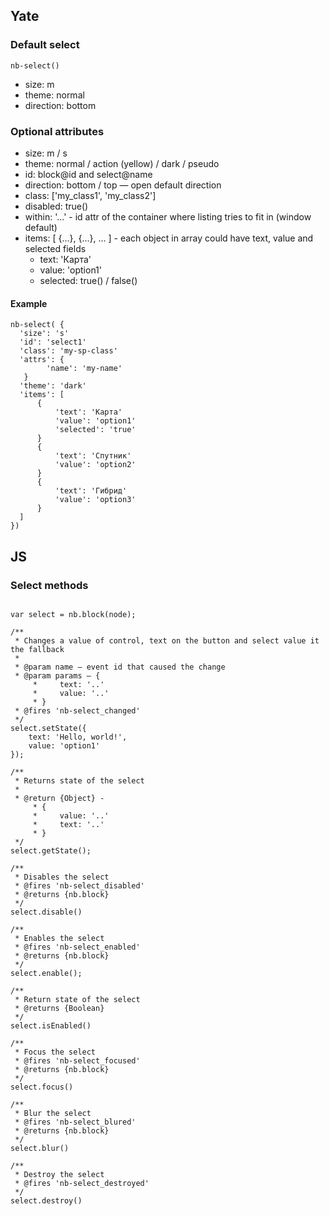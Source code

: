 ## Yate
### Default select

    nb-select()

* size: m
* theme: normal
* direction: bottom

### Optional attributes
* size: m / s
* theme: normal / action (yellow) / dark / pseudo
* id: block@id and select@name
* direction: bottom / top — open default direction
* class: ['my_class1', 'my_class2']
* disabled: true()
* within: '...' - id attr of the container where listing tries to fit in (window default)
* items: [ {...}, {...}, ... ] - each object in array could have text, value and selected fields
    * text: 'Карта'
    * value: 'option1'
    * selected: true() / false()

#### Example

```
nb-select( {
  'size': 's'
  'id': 'select1'
  'class': 'my-sp-class'
  'attrs': {
        'name': 'my-name'
   }
  'theme': 'dark'
  'items': [
      {
          'text': 'Карта'
          'value': 'option1'
          'selected': 'true'
      }
      {
          'text': 'Спутник'
          'value': 'option2'
      }
      {
          'text': 'Гибрид'
          'value': 'option3'
      }
  ]
})
```

## JS

### Select methods

```

var select = nb.block(node);

/**
 * Changes a value of control, text on the button and select value it the fallback
 *
 * @param name — event id that caused the change
 * @param params — {
     *     text: '..'
     *     value: '..'
     * }
 * @fires 'nb-select_changed'
 */
select.setState({
    text: 'Hello, world!',
    value: 'option1'
});

/**
 * Returns state of the select
 *
 * @return {Object} -
     * {
     *     value: '..'
     *     text: '..'
     * }
 */
select.getState();

/**
 * Disables the select
 * @fires 'nb-select_disabled'
 * @returns {nb.block}
 */
select.disable()

/**
 * Enables the select
 * @fires 'nb-select_enabled'
 * @returns {nb.block}
 */
select.enable();

/**
 * Return state of the select
 * @returns {Boolean}
 */
select.isEnabled()

/**
 * Focus the select
 * @fires 'nb-select_focused'
 * @returns {nb.block}
 */
select.focus()

/**
 * Blur the select
 * @fires 'nb-select_blured'
 * @returns {nb.block}
 */
select.blur()

/**
 * Destroy the select
 * @fires 'nb-select_destroyed'
 */
select.destroy()


```
